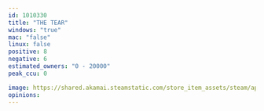 ```yaml
---
id: 1010330
title: "THE TEAR"
windows: "true"
mac: "false"
linux: false
positive: 8
negative: 6
estimated_owners: "0 - 20000"
peak_ccu: 0

image: https://shared.akamai.steamstatic.com/store_item_assets/steam/apps/1010330/header.jpg?t=1579102219
opinions:
---
```

